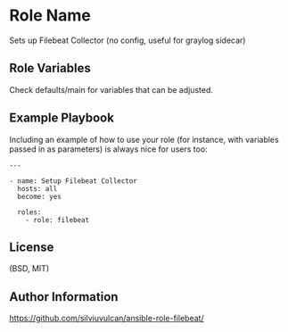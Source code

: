 Role Name
=========

Sets up Filebeat Collector (no config, useful for graylog sidecar)

Role Variables
--------------

Check defaults/main for variables that can be adjusted.

Example Playbook
----------------

Including an example of how to use your role (for instance, with variables passed in as parameters) is always nice for users too:

    ---
    
    - name: Setup Filebeat Collector
      hosts: all
      become: yes
      
      roles:
        - role: filebeat
    

License
-------

(BSD, MIT)


Author Information
------------------

https://github.com/silviuvulcan/ansible-role-filebeat/
